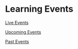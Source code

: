 # Learning Events

[Live Events](./migration/live-trainings.md ':include')


[Upcoming Events](./migration/upcoming-events.md ':include')


[Past Events](./migration/past-events.md ':include')

